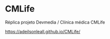 # CMLife
 Réplica projeto Devmedia / Clínica médica CMLife

 https://adeilsonleall.github.io/CMLife/
